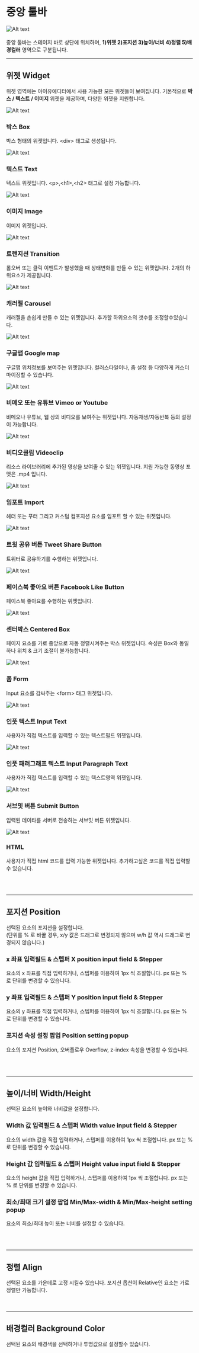 # 중앙 툴바
![Alt text](/../img/mid-toolbar.png)<br /><br />
중앙 툴바는 스테이지 바로 상단에 위치하며, __1)위젯 2)포지션 3)높이/너비 4)정렬 5)배경컬러__ 영역으로 구분됩니다.<br />

*****
## 위젯 Widget
위젯 영역에는 아이유에디터에서 사용 가능한 모든 위젯들이 보여집니다. 기본적으로 __박스 / 텍스트 / 이미지__ 위젯을 제공하며, 다양한 위젯을 지원합니다.<br />

![Alt text](/../img/widget-box.png)
### 박스 Box
박스 형태의 위젯입니다. &lt;div&gt; 태그로 생성됩니다.

![Alt text](/../img/widget-text.png)
### 텍스트 Text
텍스트 위젯입니다. &lt;p&gt;,&lt;h1&gt;,&lt;h2&gt; 태그로 설정 가능합니다.

![Alt text](/../img/widget-image.png)<br />
### 이미지 Image
이미지 위젯입니다.

![Alt text](/../img/widget-transition.png)<br />
### 트랜지션 Transition
롤오버 또는 클릭 이벤트가 발생했을 때 상태변화를 만들 수 있는 위젯입니다. 2개의 하위요소가 제공됩니다.

![Alt text](/../img/widget-carousel.png)<br />
### 캐러젤 Carousel
캐러젤을 손쉽게 만들 수 있는 위젯입니다. 추가할 하위요소의 갯수를 조정할수있습니다.

![Alt text](/../img/widget-googlemap.png)<br />
### 구글맵 Google map
구글맵 위치정보를 보여주는 위젯입니다. 컬러스타일이나, 줌 설정 등 다양하게 커스터마이징할 수 있습니다.

![Alt text](/../img/widget-webmovie.png)<br />
### 비메오 또는 유튜브 Vimeo or Youtube
비메오나 유튜브, 웹 상의 비디오를 보여주는 위젯입니다. 자동재생/자동반복 등의 설정이 가능합니다.

![Alt text](/../img/widget-videoclip.png)<br />
### 비디오클립 Videoclip
리소스 라이브러리에 추가된 영상을 보여줄 수 있는 위젯입니다. 지원 가능한 동영상 포맷은 .mp4 입니다.

![Alt text](/../img/widget-import.png)<br />
### 임포트 Import
헤더 또는 푸터 그리고 커스텀 컴포지션 요소를 임포트 할 수 있는 위젯입니다.

![Alt text](/../img/widget-tweet.png)<br />
### 트윗 공유 버튼 Tweet Share Button
트위터로 공유하기를 수행하는 위젯입니다.

![Alt text](/../img/widget-facebook.png)<br />
### 페이스북 좋아요 버튼 Facebook Like Button
페이스북 좋아요를 수행하는 위젯입니다.

![Alt text](/../img/widget-centeredbox.png)<br />
### 센터박스 Centered Box
페이지 요소를 가로 중앙으로 자동 정렬시켜주는 박스 위젯입니다. 속성은 Box와 동일하나 위치 & 크기 조절이 불가능합니다.

![Alt text](/../img/widget-form.png)<br />
### 폼 Form
Input 요소를 감싸주는 &lt;form&gt; 태그 위젯입니다.

![Alt text](/../img/widget-textfield.png)<br />
### 인풋 텍스트 Input Text
사용자가 직접 텍스트를 입력할 수 있는 텍스트필드 위젯입니다.

![Alt text](/../img/widget-textarea.png)<br />
### 인풋 패러그래프 텍스트 Input Paragraph Text
사용자가 직접 텍스트를 입력할 수 있는 텍스트영역 위젯입니다.

![Alt text](/../img/widget-submit.png)<br />
### 서브밋 버튼 Submit Button
입력된 데이타를 서버로 전송하는 서브밋 버튼 위젯입니다.

![Alt text](/../img/widget-html.png)<br />

### HTML
사용자가 직접 html 코드를 입력 가능한 위젯입니다. 추가하고싶은 코드를 직접 입력할 수 있습니다.

<br /><br />



*****
## 포지션 Position
선택된 요소의 포지션을 설정합니다.<br />
(단위를 % 로 바꿀 경우, x/y 값은 드래그로 변경되지 않으며 w/h 값 역시 드래그로 변경되지 않습니다.)


### x 좌표 입력필드 & 스텝퍼 X position input field & Stepper
요소의 x 좌표를 직접 입력하거나, 스텝퍼를 이용하여 1px 씩 조절합니다. px 또는 % 로 단위를 변경할 수 있습니다. 
### y 좌표 입력필드 & 스텝퍼 Y position input field & Stepper
요소의 y 좌표를 직접 입력하거나, 스텝퍼를 이용하여 1px 씩 조절합니다. px 또는 % 로 단위를 변경할 수 있습니다.
### 포지션 속성 설정 팝업 Position setting popup
요소의 포지션 Position, 오버플로우 Overflow, z-index 속성을 변경할 수 있습니다. 

<br /><br />

*****
## 높이/너비 Width/Height 
선택된 요소의 높이와 너비값을 설정합니다.<br />


### Width 값 입력필드 & 스텝퍼 Width value input field & Stepper
요소의 width 값을 직접 입력하거나, 스텝퍼를 이용하여 1px 씩 조절합니다. px 또는 % 로 단위를 변경할 수 있습니다.

### Height 값 입력필드 & 스텝퍼 Height value input field & Stepper
요소의 height 값을 직접 입력하거나, 스텝퍼를 이용하여 1px 씩 조절합니다. px 또는 % 로 단위를 변경할 수 있습니다.

### 최소/최대 크기 설정 팝업 Min/Max-width & Min/Max-height setting popup 
요소의 최소/최대 높이 또는 너비를 설정할 수 있습니다.

<br /><br />

*****
## 정렬 Align
선택된 요소를 가운데로 고정 시킬수 있습니다. 포지션 옵션이 Relative인 요소는 가로 정렬만 가능합니다. <br /><br /><br />
*****
## 배경컬러 Background Color
선택된 요소의 배경색을 선택하거나 투명값으로 설정할수 있습니다. <br /><br />
